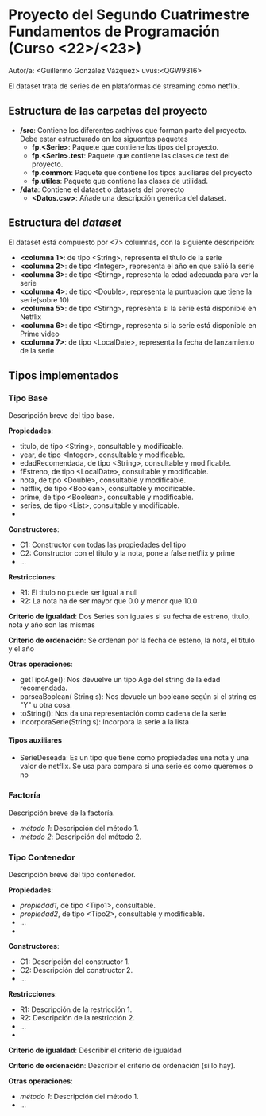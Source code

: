 # Proyecto del Segundo Cuatrimestre Fundamentos de Programación (Curso  \<22\>/\<23\>)
Autor/a: \<Guillermo González Vázquez\>   uvus:\<QGW9316\>

El dataset trata de series de en plataformas de streaming como netflix.


## Estructura de las carpetas del proyecto

* **/src**: Contiene los diferentes archivos que forman parte del proyecto. Debe estar estructurado en los siguentes paquetes
  * **fp.\<Serie\>**: Paquete que contiene los tipos del proyecto.
  * **fp.\<Serie\>.test**: Paquete que contiene las clases de test del proyecto.
  * **fp.common**: Paquete que contiene los tipos auxiliares del proyecto
  * **fp.utiles**:  Paquete que contiene las clases de utilidad. 
* **/data**: Contiene el dataset o datasets del proyecto
    * **\<Datos.csv\>**: Añade una descripción genérica del dataset.
    
## Estructura del *dataset*

El dataset está compuesto por \<7\> columnas, con la siguiente descripción:

* **\<columna 1>**: de tipo \<String\>, representa el título de la serie
* **\<columna 2>**: de tipo \<Integer\>, representa el año en que salió la serie
* **\<columna 3>**: de tipo \<Stirng\>, representa la edad adecuada para ver la serie
* **\<columna 4>**: de tipo \<Double\>, representa la puntuacion que tiene la serie(sobre 10)
* **\<columna 5>**: de tipo \<Stirng\>, representa si la serie está disponible en Netflix
* **\<columna 6>**: de tipo \<Stirng\>, representa si la serie está disponible en Prime video
* **\<columna 7>**: de tipo \<LocalDate\>, representa la fecha de lanzamiento de la serie

## Tipos implementados

### Tipo Base
Descripción breve del tipo base.

**Propiedades**:

- titulo, de tipo \<String\>, consultable y modificable. 
- year, de tipo \<Integer\>, consultable y modificable. 
- edadRecomendada, de tipo \<String\>, consultable y modificable. 
- fEstreno, de tipo \<LocalDate\>, consultable y modificable. 
- nota, de tipo \<Double\>, consultable y modificable. 
- netflix, de tipo \<Boolean\>, consultable y modificable. 
- prime, de tipo \<Boolean\>, consultable y modificable. 
- series, de tipo \<List<String>\>, consultable y modificable. 
- 
**Constructores**: 

- C1: Constructor con todas las propiedades del tipo
- C2: Constructor con el titulo y la nota, pone a false netflix y prime
- ...

**Restricciones**:
 
- R1: El titulo no puede ser igual a null
- R2: La nota ha de ser mayor que 0.0 y menor que 10.0

**Criterio de igualdad**: Dos Series son iguales si su fecha de estreno, titulo, nota y año son las mismas

**Criterio de ordenación**: Se ordenan por la fecha de esteno, la nota, el titulo y el año

**Otras operaciones**:
 
-	getTipoAge(): Nos devuelve un tipo Age del string de la edad recomendada.
- parseaBoolean( String s): Nos devuele un booleano según si el string es "Y" u otra cosa.
- toString(): Nos da una representación como cadena de la serie
- incorporaSerie(String s): Incorpora la serie a la lista


#### Tipos auxiliares
- SerieDeseada: Es un tipo que tiene como propiedades una nota y una valor de netflix. Se usa para compara si una serie es como queremos o no

### Factoría
Descripción breve de la factoría.

- _método 1_: Descripción del método 1.
-	_método 2_: Descripción del método 2.

### Tipo Contenedor

Descripción breve del tipo contenedor.

**Propiedades**:

- _propiedad1_, de tipo \<Tipo1\>, consultable. 
- _propiedad2_, de tipo \<Tipo2\>, consultable y modificable. 
- ...
- 
**Constructores**: 

- C1: Descripción del constructor 1.
- C2: Descripción del constructor 2.
- ...

**Restricciones**:
 
- R1: Descripción de la restricción 1.
- R2: Descripción de la restricción 2.
- ...
- 
**Criterio de igualdad**: Describir el criterio de igualdad

**Criterio de ordenación**: Describir el criterio de ordenación (si lo hay).

**Otras operaciones**:
 
-	_método 1_: Descripción del método 1.
- ...

